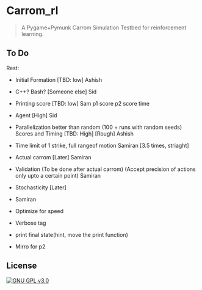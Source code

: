 # Carrom_rl
> A Pygame+Pymunk Carrom Simulation Testbed for reinforcement learning.

## To Do
Rest: 


- Initial Formation [TBD: low] Ashish
- C++? Bash? [Someone else] Sid
- Printing score [TBD: low] Sam p1 score p2 score time
- Agent [High] Sid
- Parallelization better than random (100 + runs with random seeds) Scores and Timing [TBD: High] [Rough] Ashish
- Time limit of 1 strike, full rangeof motion Samiran [3.5 times, striaght]


- Actual carrom [Later] Samiran
- Validation (To be done after actual carrom) (Accept precision of actions only upto a certain point) Samiran
- Stochasticity [Later]

- Samiran
- Optimize for speed
- Verbose tag
- print final state(hint, move the print function)

- Mirro for p2




## License

[![GNU GPL v3.0](http://www.gnu.org/graphics/gplv3-127x51.png)](http://www.gnu.org/licenses/gpl.html)
